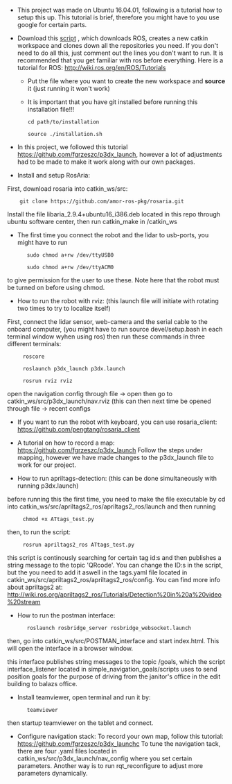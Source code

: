* This project was made on Ubuntu 16.04.01, following is a tutorial how to setup this up. This tutorial is brief, therefore you might have to you use google for certain parts.

* Download this [script](https://github.com/ChalmersRobotPostman/Installation.sh) , which downloads ROS, creates a new catkin workspace and clones down all the repositories you need. If you don't need to do all this, just comment out the lines you don't want to run. It is recommended that you get familiar with ros before everything. Here is a tutorial for ROS: http://wiki.ros.org/en/ROS/Tutorials

    * Put the file where you want to create the new workspace and **source** it (just running it won't work)
    * It is important that you have git installed before running this installation file!!!
     
          cd path/to/installation     

          source ./installation.sh

* In this project, we followed this tutorial https://github.com/fgrzeszc/p3dx_launch, however a lot of adjustments had to be made to make it work along with our own packages.

* Install and setup RosAria:

First, download rosaria into catkin_ws/src:

        git clone https://github.com/amor-ros-pkg/rosaria.git

Install the file libaria_2.9.4+ubuntu16_i386.deb located in this repo through ubuntu software center, then run catkin_make in /catkin_ws

* The first time you connect the robot and the lidar to usb-ports, you might have to run
         
         sudo chmod a+rw /dev/ttyUSB0

         sudo chmod a+rw /dev/ttyACM0

to give permission for the user to use these. Note here that the robot must be turned on before using chmod.

* How to run the robot with rviz: (this launch file will initiate with rotating two times to try to localize itself) 

First, connect the lidar sensor, web-camera and the serial cable to the onboard computer, (you might have to run source devel/setup.bash in each terminal window wyhen using ros)
then run these commands in three different terminals:

         roscore
	
         roslaunch p3dx_launch p3dx.launch
	
         rosrun rviz rviz

open the navigation config through file -> open then go to catkin_ws/src/p3dx_launch/nav.rviz (this can then next time be opened through file -> recent configs

* If you want to run the robot with keyboard, you can use rosaria_client: https://github.com/pengtang/rosaria_client

* A tutorial on how to record a map: https://github.com/fgrzeszc/p3dx_launch
Follow the steps under mapping, however we have made changes to the p3dx_launch file to work for our project.

* How to run apriltags-detection: (this can be done simultaneously with running p3dx.launch)

before running this the first time, you need to make the file executable by cd into catkin_ws/src/apriltags2_ros/apriltags2_ros/launch and then running

         chmod +x ATtags_test.py

then, to run the script:
 
         rosrun apriltags2_ros ATtags_test.py


this script is continously searching for certain tag id:s and then publishes a string message to the topic 'QRcode'. You can change the ID:s in the script, but the you need to add it aswell in the tags.yaml file located in catkin_ws/src/apriltags2_ros/apriltags2_ros/config. You can find more info about apriltags2 at: http://wiki.ros.org/apriltags2_ros/Tutorials/Detection%20in%20a%20video%20stream

* How to run the postman interface:

         roslaunch rosbridge_server rosbridge_websocket.launch

then, go into catkin_ws/src/POSTMAN_interface and start index.html. This will open the interface in a browser window.

this interface publishes string messages to the topic /goals, which the script interface_listener located in simple_navigation_goals/scripts uses to send position goals for the purpose of driving from the janitor's office in the edit building to balazs office.


* Install teamviewer, open terminal and run it by:

         teamviewer
then startup teamviewer on the tablet and connect.


* Configure navigation stack:
To record your own map, follow this tutorial: https://github.com/fgrzeszc/p3dx_launchc
To tune the navigation tack, there are four .yaml files located in catkin_ws/src/p3dx_launch/nav_config where you set certain parameters. Another way is to run rqt_reconfigure to adjust more parameters dynamically.

